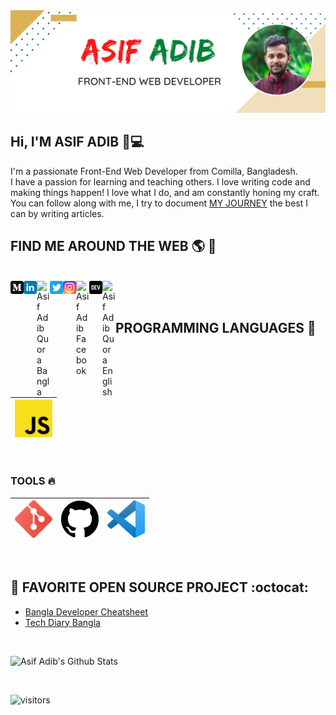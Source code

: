 <img src="https://raw.githubusercontent.com/asifadib/asifadib/master/img/Asif-Adib_Github_Readme_Profile_Cover.png" alt="banner that says Asif Adib - Front-End Web Developer">


## Hi, I'M ASIF ADIB 👋💻 </br>
I'm a passionate Front-End Web Developer from Comilla, Bangladesh. </br> I have a passion for learning and teaching others. I love writing code and making things happen! I love what I do, and am constantly honing my craft. You can follow along with me, I try to document <a href="https://medium.com/asifadib-diary/">MY JOURNEY</a> the best I can by writing articles.



## FIND ME AROUND THE WEB 🌎 💬
<br>
<a href="https://medium.com/@asifadib">
  <img align="left" alt="Asif Adib Medium" width="21px" src="https://raw.githubusercontent.com/edent/SuperTinyIcons/099dc12b59179d07d534069bc8551718f786d91a/images/svg/medium.svg" />
</a>
<a href="https://www.linkedin.com/in/asifadib/">
  <img align="left" alt="Asif Adib Linkdin" width="21px" src="https://raw.githubusercontent.com/edent/SuperTinyIcons/099dc12b59179d07d534069bc8551718f786d91a/images/svg/linkedin.svg" />
</a>
<a href="https://bn.quora.com/profile/Asif-Adib-1">
  <img align="left" alt="Asif Adib Quora Bangla" width="21px" src="https://raw.githubusercontent.com/FortAwesome/Font-Awesome/1147d199a35293b391152ee85e2d30988439157f/svgs/brands/quora.svg" />
</a>

<a href="https://twitter.com/asifadib780">
  <img align="left" alt="Asif Adib Twitter" width="21px" src="https://raw.githubusercontent.com/edent/SuperTinyIcons/099dc12b59179d07d534069bc8551718f786d91a/images/svg/twitter.svg" />
</a>
<a href="https://instagram.com/asifadib780">
  <img align="left" alt="Asif Adib Instagram" width="21px" src="https://raw.githubusercontent.com/edent/SuperTinyIcons/099dc12b59179d07d534069bc8551718f786d91a/images/svg/instagram.svg" />
</a>
<a href="https://www.facebook.com/asifadib.official">
  <img align="left" alt="Asif Adib Facebook" width="21px" src="https://raw.githubusercontent.com/FortAwesome/Font-Awesome/1147d199a35293b391152ee85e2d30988439157f/svgs/brands/facebook.svg" />
 </a>
<a href="https://dev.to/asifadib">
  <img align="left" alt="Asif Adib DEV" width="21px" src="https://raw.githubusercontent.com/edent/SuperTinyIcons/099dc12b59179d07d534069bc8551718f786d91a/images/svg/dev_to.svg" />
</a>
<a href="https://www.quora.com/profile/Asif-Adib-3">
  <img align="left" alt="Asif Adib Quora English" width="21px" src="https://raw.githubusercontent.com/FortAwesome/Font-Awesome/1147d199a35293b391152ee85e2d30988439157f/svgs/brands/quora.svg" />
</a>

<br/>
<br/>

## PROGRAMMING LANGUAGES  :rocket:
| <img src="https://raw.githubusercontent.com/asifadib/asifadib/master/img/js.png" width=60> |
|:---:|
</br>

### TOOLS :fire:
|<img src="https://raw.githubusercontent.com/asifadib/asifadib/master/img/git.png" width=60> | <img src="https://raw.githubusercontent.com/asifadib/asifadib/master/img/github.svg" width=60> | <img src="https://raw.githubusercontent.com/asifadib/asifadib/master/img/vscode.png" width=60> |
|:---:|:---:|:---:|
<br/>

## 🤖 FAVORITE OPEN SOURCE PROJECT :octocat:

- [Bangla Developer Cheatsheet](https://devsonket.com/)
- [Tech Diary Bangla](https://www.techdiary.dev/)

</br>

![Asif Adib's Github Stats](https://github-readme-stats.vercel.app/api?username=asifadib&show_icons=true)

<br/>

![visitors](https://visitor-badge.glitch.me/badge?page_id=asifadib/asifadib)

<br/>


<!--
**asifadib/asifadib** is a ✨ _special_ ✨ repository because its `README.md` (this file) appears on your GitHub profile.

Here are some ideas to get you started:

- 🔭 I’m currently working on ...
- 🌱 I’m currently learning ...
- 👯 I’m looking to collaborate on ...
- 🤔 I’m looking for help with ...
- 💬 Ask me about ...
- 📫 How to reach me: ...
- 😄 Pronouns: ...
- ⚡ Fun fact: ...
-->
